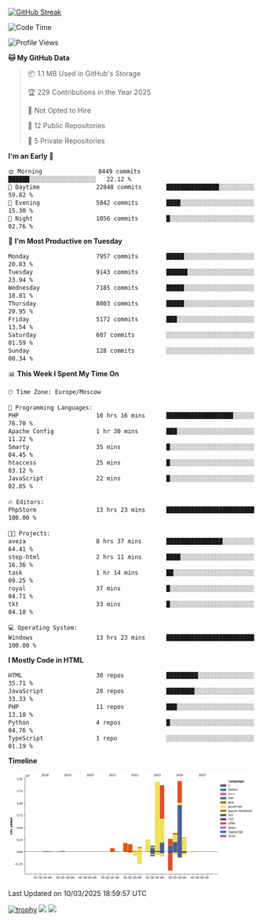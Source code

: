 [![GitHub Streak](https://github-readme-streak-stats.herokuapp.com/?user=yogik10)](https://git.io/streak-stats)
<!--START_SECTION:waka-->
![Code Time](http://img.shields.io/badge/Code%20Time-1%2C194%20hrs%2013%20mins-blue)

![Profile Views](http://img.shields.io/badge/Profile%20Views-0-blue)

**🐱 My GitHub Data** 

> 📦 1.1 MB Used in GitHub's Storage 
 > 
> 🏆 229 Contributions in the Year 2025
 > 
> 🚫 Not Opted to Hire
 > 
> 📜 12 Public Repositories 
 > 
> 🔑 5 Private Repositories 
 > 
**I'm an Early 🐤** 

```text
🌞 Morning                8449 commits        ██████░░░░░░░░░░░░░░░░░░░   22.12 % 
🌆 Daytime                22848 commits       ███████████████░░░░░░░░░░   59.82 % 
🌃 Evening                5842 commits        ████░░░░░░░░░░░░░░░░░░░░░   15.30 % 
🌙 Night                  1056 commits        █░░░░░░░░░░░░░░░░░░░░░░░░   02.76 % 
```
📅 **I'm Most Productive on Tuesday** 

```text
Monday                   7957 commits        █████░░░░░░░░░░░░░░░░░░░░   20.83 % 
Tuesday                  9143 commits        ██████░░░░░░░░░░░░░░░░░░░   23.94 % 
Wednesday                7185 commits        █████░░░░░░░░░░░░░░░░░░░░   18.81 % 
Thursday                 8003 commits        █████░░░░░░░░░░░░░░░░░░░░   20.95 % 
Friday                   5172 commits        ███░░░░░░░░░░░░░░░░░░░░░░   13.54 % 
Saturday                 607 commits         ░░░░░░░░░░░░░░░░░░░░░░░░░   01.59 % 
Sunday                   128 commits         ░░░░░░░░░░░░░░░░░░░░░░░░░   00.34 % 
```


📊 **This Week I Spent My Time On** 

```text
🕑︎ Time Zone: Europe/Moscow

💬 Programming Languages: 
PHP                      10 hrs 16 mins      ███████████████████░░░░░░   76.70 % 
Apache Config            1 hr 30 mins        ███░░░░░░░░░░░░░░░░░░░░░░   11.22 % 
Smarty                   35 mins             █░░░░░░░░░░░░░░░░░░░░░░░░   04.45 % 
htaccess                 25 mins             █░░░░░░░░░░░░░░░░░░░░░░░░   03.12 % 
JavaScript               22 mins             █░░░░░░░░░░░░░░░░░░░░░░░░   02.85 % 

🔥 Editors: 
PhpStorm                 13 hrs 23 mins      █████████████████████████   100.00 % 

🐱‍💻 Projects: 
aveza                    8 hrs 37 mins       ████████████████░░░░░░░░░   64.41 % 
step-html                2 hrs 11 mins       ████░░░░░░░░░░░░░░░░░░░░░   16.36 % 
task                     1 hr 14 mins        ██░░░░░░░░░░░░░░░░░░░░░░░   09.25 % 
royal                    37 mins             █░░░░░░░░░░░░░░░░░░░░░░░░   04.71 % 
tkt                      33 mins             █░░░░░░░░░░░░░░░░░░░░░░░░   04.18 % 

💻 Operating System: 
Windows                  13 hrs 23 mins      █████████████████████████   100.00 % 
```

**I Mostly Code in HTML** 

```text
HTML                     30 repos            █████████░░░░░░░░░░░░░░░░   35.71 % 
JavaScript               28 repos            ████████░░░░░░░░░░░░░░░░░   33.33 % 
PHP                      11 repos            ███░░░░░░░░░░░░░░░░░░░░░░   13.10 % 
Python                   4 repos             █░░░░░░░░░░░░░░░░░░░░░░░░   04.76 % 
TypeScript               1 repo              ░░░░░░░░░░░░░░░░░░░░░░░░░   01.19 % 
```



**Timeline**

![Lines of Code chart](https://raw.githubusercontent.com/Yogik10/Yogik10/main/assets/bar_graph.png)


 Last Updated on 10/03/2025 18:59:57 UTC
<!--END_SECTION:waka-->
[![trophy](https://github-profile-trophy.vercel.app/?username=yogik10)](https://github.com/ryo-ma/github-profile-trophy)
![](https://github-profile-summary-cards.vercel.app/api/cards/profile-details?username=yogik10&theme=solarized_dark)
![](https://github-profile-summary-cards.vercel.app/api/cards/most-commit-language?username=yogik10&theme=solarized_dark)


